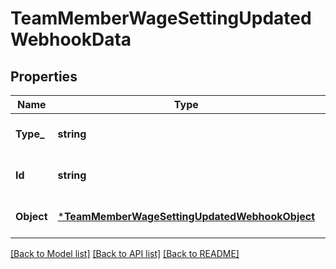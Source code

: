 # TeamMemberWageSettingUpdatedWebhookData

## Properties

 Name       | Type                                                                                           | Description                                                                 | Notes                        
------------|------------------------------------------------------------------------------------------------|-----------------------------------------------------------------------------|------------------------------
 **Type_**  | **string**                                                                                     | Name of the affected object’s type, &#x60;\&quot;wage_setting\&quot;&#x60;. | [optional] [default to null] 
 **Id**     | **string**                                                                                     | ID of the updated team member wage setting.                                 | [optional] [default to null] 
 **Object** | [***TeamMemberWageSettingUpdatedWebhookObject**](TeamMemberWageSettingUpdatedWebhookObject.md) |                                                                             | [optional] [default to null] 

[[Back to Model list]](../README.md#documentation-for-models) [[Back to API list]](../README.md#documentation-for-api-endpoints) [[Back to README]](../README.md)

